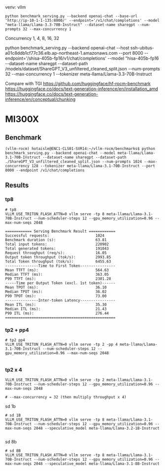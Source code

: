venv: vllm
```
python benchmark_serving.py --backend openai-chat --base-url 'http://ip-10-1-1-135:8000/' --endpoint='/v1/chat/completions' --model "meta-llama/Llama-3.3-70B-Instruct" --dataset-name sharegpt --num-prompts 32 --max-concurrency 1
```

Concurrency 1, 4, 8, 16, 32

python benchmark_serving.py --backend openai-chat --host ssh-ubitus-a01c8ddb1cf77c36.elb.ap-northeast-1.amazonaws.com --port 8000 --endpoint='/shisa-405b-fp16/v1/chat/completions' --model "hisa-405b-fp16 --dataset-name sharegpt --dataset-path /models/dataset/ShareGPT_V3_unfiltered_cleaned_split.json --num-prompts 32 --max-concurrency 1 --tokenizer meta-llama/Llama-3.3-70B-Instruct

Compare with TGI
https://github.com/huggingface/hf-rocm-benchmark
https://huggingface.co/docs/text-generation-inference/en/installation_amd
https://huggingface.co/docs/text-generation-inference/en/conceptual/chunking



# MI300X
## Benchmark
```
(vllm-rocm) hotaisle@ENC1-CLS01-SVR14:~/vllm-rocm/benchmarks$ python benchmark_serving.py --backend openai-chat --model meta-llama/Llama-3.1-70B-Instruct --dataset-name sharegpt --dataset-path ./ShareGPT_V3_unfiltered_cleaned_split.json --num-prompts 1024 --max-concurrency 128 --tokenizer meta-llama/Llama-3.1-70B-Instruct --port 8000 --endpoint /v1/chat/completions
```
## Results

### tp8
```
# tp8
VLLM_USE_TRITON_FLASH_ATTN=0 vllm serve -tp 8 meta-llama/Llama-3.1-70B-Instruct --num-scheduler-steps 12 --gpu_memory_utilization=0.96 --max-num-seqs 2048

============ Serving Benchmark Result ============
Successful requests:                     1024      
Benchmark duration (s):                  63.81     
Total input tokens:                      220902    
Total generated tokens:                  191043    
Request throughput (req/s):              16.05     
Output token throughput (tok/s):         2993.85   
Total Token throughput (tok/s):          6455.63   
---------------Time to First Token----------------
Mean TTFT (ms):                          564.63    
Median TTFT (ms):                        363.05    
P99 TTFT (ms):                           2301.28   
-----Time per Output Token (excl. 1st token)------
Mean TPOT (ms):                          36.10     
Median TPOT (ms):                        36.02     
P99 TPOT (ms):                           73.00     
---------------Inter-token Latency----------------
Mean ITL (ms):                           35.30     
Median ITL (ms):                         21.43     
P99 ITL (ms):                            276.44    
==================================================
```

### tp2 + pp4
```
# tp2 pp4
VLLM_USE_TRITON_FLASH_ATTN=0 vllm serve -tp 2 -pp 4 meta-llama/Llama-3.1-70B-Instruct --num-scheduler-steps 12 --gpu_memory_utilization=0.96 --max-num-seqs 2048


```

### tp2 x 4
```
VLLM_USE_TRITON_FLASH_ATTN=0 vllm serve -tp 2 meta-llama/Llama-3.1-70B-Instruct --num-scheduler-steps 12 --gpu_memory_utilization=0.96 --max-num-seqs 2048

# --max-concurrency = 32 (then multiply throughput x 4)
```

sd 1b
```
# sd 1B
VLLM_USE_TRITON_FLASH_ATTN=0 vllm serve -tp 8 meta-llama/Llama-3.1-70B-Instruct --num-scheduler-steps 12 --gpu_memory_utilization=0.96 --max-num-seqs 2048 --speculative_model meta-llama/Llama-3.2-1B-Instruct


```
sd 8b

```
# sd 8B
VLLM_USE_TRITON_FLASH_ATTN=0 vllm serve -tp 8 meta-llama/Llama-3.1-70B-Instruct --num-scheduler-steps 12 --gpu_memory_utilization=0.96 --max-num-seqs 2048 --speculative_model meta-llama/Llama-3.1-8B-Instruct
```
